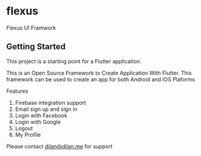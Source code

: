 # flexus

Flexus UI Framwork

## Getting Started

This project is a starting point for a Flutter application.

This is an Open Source Framework to Create Application With Flutter. This framework can be used to create an app for both Android and iOS Plaforms

Features
1. Firebase integration support
2. Email sign up and sign in
3. Login with Facebook
4. Login with Google
5. Logout
6. My Profile

Please contact dilan@dilan.me for support

